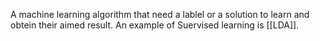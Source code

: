 A machine learning algorithm that need a lablel or a solution to learn and obtein their aimed result.
An example of Suervised learning is [[LDA]].